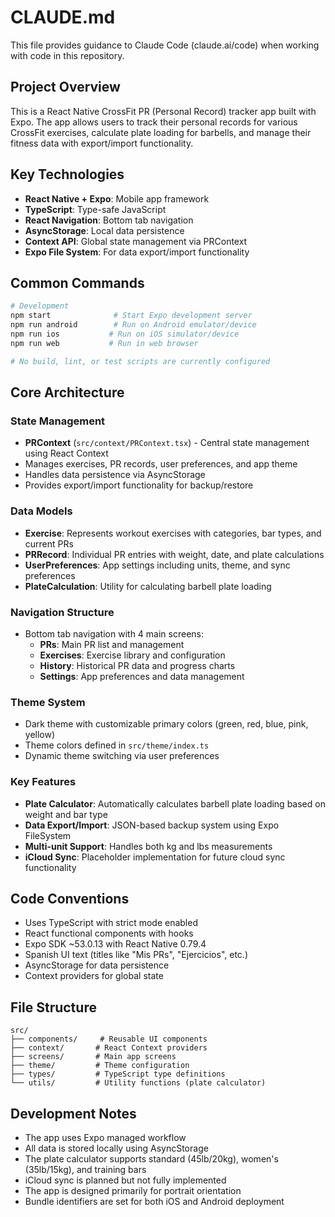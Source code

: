 # CLAUDE.md

This file provides guidance to Claude Code (claude.ai/code) when working with code in this repository.

## Project Overview

This is a React Native CrossFit PR (Personal Record) tracker app built with Expo. The app allows users to track their personal records for various CrossFit exercises, calculate plate loading for barbells, and manage their fitness data with export/import functionality.

## Key Technologies

- **React Native + Expo**: Mobile app framework
- **TypeScript**: Type-safe JavaScript
- **React Navigation**: Bottom tab navigation
- **AsyncStorage**: Local data persistence
- **Context API**: Global state management via PRContext
- **Expo File System**: For data export/import functionality

## Common Commands

```bash
# Development
npm start              # Start Expo development server
npm run android        # Run on Android emulator/device
npm run ios           # Run on iOS simulator/device
npm run web           # Run in web browser

# No build, lint, or test scripts are currently configured
```

## Core Architecture

### State Management
- **PRContext** (`src/context/PRContext.tsx`) - Central state management using React Context
- Manages exercises, PR records, user preferences, and app theme
- Handles data persistence via AsyncStorage
- Provides export/import functionality for backup/restore

### Data Models
- **Exercise**: Represents workout exercises with categories, bar types, and current PRs
- **PRRecord**: Individual PR entries with weight, date, and plate calculations
- **UserPreferences**: App settings including units, theme, and sync preferences
- **PlateCalculation**: Utility for calculating barbell plate loading

### Navigation Structure
- Bottom tab navigation with 4 main screens:
  - **PRs**: Main PR list and management
  - **Exercises**: Exercise library and configuration
  - **History**: Historical PR data and progress charts
  - **Settings**: App preferences and data management

### Theme System
- Dark theme with customizable primary colors (green, red, blue, pink, yellow)
- Theme colors defined in `src/theme/index.ts`
- Dynamic theme switching via user preferences

### Key Features
- **Plate Calculator**: Automatically calculates barbell plate loading based on weight and bar type
- **Data Export/Import**: JSON-based backup system using Expo FileSystem
- **Multi-unit Support**: Handles both kg and lbs measurements
- **iCloud Sync**: Placeholder implementation for future cloud sync functionality

## Code Conventions

- Uses TypeScript with strict mode enabled
- React functional components with hooks
- Expo SDK ~53.0.13 with React Native 0.79.4
- Spanish UI text (titles like "Mis PRs", "Ejercicios", etc.)
- AsyncStorage for data persistence
- Context providers for global state

## File Structure

```
src/
├── components/     # Reusable UI components
├── context/       # React Context providers
├── screens/       # Main app screens
├── theme/         # Theme configuration
├── types/         # TypeScript type definitions
└── utils/         # Utility functions (plate calculator)
```

## Development Notes

- The app uses Expo managed workflow
- All data is stored locally using AsyncStorage
- The plate calculator supports standard (45lb/20kg), women's (35lb/15kg), and training bars
- iCloud sync is planned but not fully implemented
- The app is designed primarily for portrait orientation
- Bundle identifiers are set for both iOS and Android deployment